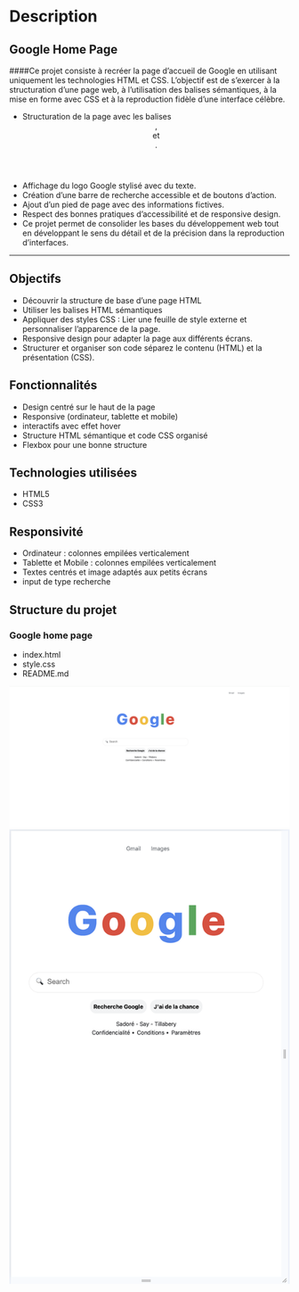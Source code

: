 # Description
## Google Home Page
####Ce projet consiste à recréer la page d’accueil de Google en utilisant uniquement les technologies HTML et CSS. L’objectif est de s’exercer à la structuration d’une page web, à l’utilisation des balises sémantiques, à la mise en forme avec CSS et à la reproduction fidèle d’une interface célèbre.

- Structuration de la page avec les balises <header>, <main> et <footer>.
- Affichage du logo Google stylisé avec du texte.
- Création d’une barre de recherche accessible et de boutons d’action.
- Ajout d’un pied de page avec des informations fictives.
- Respect des bonnes pratiques d’accessibilité et de responsive design.
- Ce projet permet de consolider les bases du développement web tout en développant le sens du détail et de la précision dans la reproduction d’interfaces.
---
## Objectifs
- Découvrir la structure de base d’une page HTML
- Utiliser les balises HTML sémantiques
- Appliquer des styles CSS : Lier une feuille de style externe et personnaliser l’apparence de la page.
- Responsive design pour adapter la page aux différents écrans.
- Structurer et organiser son code séparez le contenu (HTML) et la présentation (CSS).
## Fonctionnalités

- Design centré sur le haut de la page
- Responsive (ordinateur, tablette et mobile)
-  interactifs avec effet hover
- Structure HTML sémantique et code CSS organisé
- Flexbox pour une bonne structure

## Technologies utilisées

- HTML5
- CSS3

## Responsivité

- Ordinateur : colonnes empilées verticalement
- Tablette et Mobile : colonnes empilées verticalement
- Textes centrés et image adaptés aux petits écrans
- input de type recherche

## Structure du projet

### Google home page
- index.html
- style.css 
- README.md 

![image](./capture/image.jpg)
![image](./capture/mobile.jpg)
